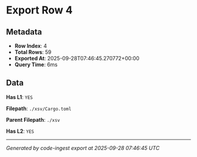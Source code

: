 # Export Row 4

## Metadata

- **Row Index**: 4
- **Total Rows**: 59
- **Exported At**: 2025-09-28T07:46:45.270772+00:00
- **Query Time**: 6ms

## Data

**Has L1**: `YES`

**Filepath**: `./xsv/Cargo.toml`

**Parent Filepath**: `./xsv`

**Has L2**: `YES`

---

*Generated by code-ingest export at 2025-09-28 07:46:45 UTC*
